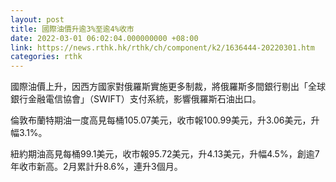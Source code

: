 ```yaml
---
layout: post
title: 國際油價升逾3%至逾4%收市
date: 2022-03-01 06:02:04.000000000 +08:00
link: https://news.rthk.hk/rthk/ch/component/k2/1636444-20220301.htm
categories: rthk
---
```


國際油價上升，因西方國家對俄羅斯實施更多制裁，將俄羅斯多間銀行剔出「全球銀行金融電信協會」（SWIFT）支付系統，影響俄羅斯石油出口。

倫敦布蘭特期油一度高見每桶105.07美元，收市報100.99美元，升3.06美元，升幅3.1%。

紐約期油高見每桶99.1美元，收市報95.72美元，升4.13美元，升幅4.5%，創逾7年收市新高。2月累計升8.6%，連升3個月。
